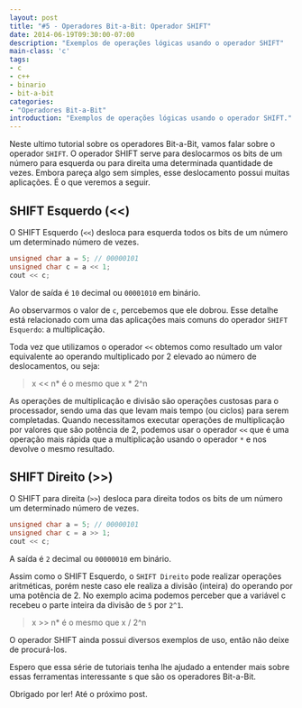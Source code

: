 ```yaml
---
layout: post
title: "#5 - Operadores Bit-a-Bit: Operador SHIFT"
date: 2014-06-19T09:30:00-07:00
description: "Exemplos de operações lógicas usando o operador SHIFT"
main-class: 'c'
tags:
- c
- c++
- binario
- bit-a-bit
categories:
- "Operadores Bit-a-Bit"
introduction: "Exemplos de operações lógicas usando o operador SHIFT."
---
```


Neste ultimo tutorial sobre os operadores Bit-a-Bit, vamos falar sobre o operador `SHIFT`. O operador SHIFT serve para deslocarmos os bits de um número para esquerda ou para direita uma determinada quantidade de vezes. Embora pareça algo sem simples, esse deslocamento possui muitas aplicações. É o que veremos a seguir.

## SHIFT Esquerdo (<<)

O SHIFT Esquerdo (`<<`) desloca para esquerda todos os bits de um número um determinado número de vezes.

```cpp
unsigned char a = 5; // 00000101
unsigned char c = a << 1;
cout << c;
```
Valor de saída é `10` decimal ou `00001010` em binário.

Ao observarmos o valor de `c`, percebemos que ele dobrou. Esse detalhe está relacionado com uma das aplicações mais comuns do operador `SHIFT Esquerdo`: a multiplicação.

Toda vez que utilizamos o operador `<<` obtemos como resultado um valor equivalente ao operando multiplicado por 2 elevado ao número de deslocamentos, ou seja:

> x << n* é o mesmo que x \* 2^n

As operações de multiplicação e divisão são operações custosas para o processador, sendo uma das que levam mais tempo (ou ciclos) para serem completadas. Quando necessitamos executar operações de multiplicação por valores que são potência de 2, podemos usar o operador `<<` que é uma operação mais rápida que a multiplicação usando o operador `*` e nos devolve o mesmo resultado.

## SHIFT Direito (>>)

O SHIFT para direita (`>>`) desloca para direita todos os bits de um número um determinado número de vezes.

```cpp
unsigned char a = 5; // 00000101
unsigned char c = a >> 1;
cout << c;
```
A saída é `2` decimal ou `00000010` em binário.

Assim como o SHIFT Esquerdo, o `SHIFT Direito` pode realizar operações aritméticas, porém neste caso ele realiza a divisão (inteira) do operando por uma potência de 2. No exemplo acima podemos perceber que a variável c recebeu o parte inteira da divisão de `5` por `2^1`.

> x >> n* é o mesmo que x / 2^n

O operador SHIFT ainda possui diversos exemplos de uso, então não deixe de procurá-los.

Espero que essa série de tutoriais tenha lhe ajudado a entender mais sobre essas ferramentas interessante s que são os operadores Bit-a-Bit.

Obrigado por ler! Até o próximo post.